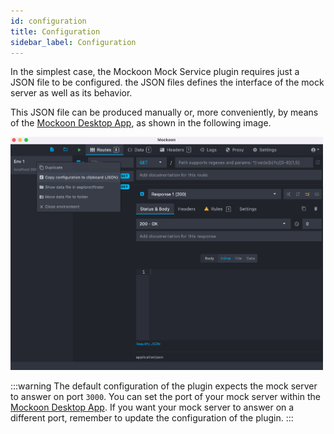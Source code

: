```yaml
---
id: configuration
title: Configuration
sidebar_label: Configuration
---
```


In the simplest case, the Mockoon Mock Service plugin requires just a JSON file to be configured. the JSON files defines the interface of the mock server as well as its behavior.

This JSON file can be produced manually or, more conveniently, by means of the [Mockoon Desktop App](https://mockoon.com/download/), as shown in the following image.

<img src="./img/get-json.png" alt="configuration" width="500px"/>

:::warning
The default configuration of the plugin expects the mock server to answer on port `3000`. You can set the port of your mock server within the [Mockoon Desktop App](https://mockoon.com/download/). If you want your mock server to answer on a different port, remember to update the configuration of the plugin.
:::
